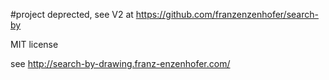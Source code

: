 #project deprected, see V2 at <https://github.com/franzenzenhofer/search-by>

MIT license

see <http://search-by-drawing.franz-enzenhofer.com/>

